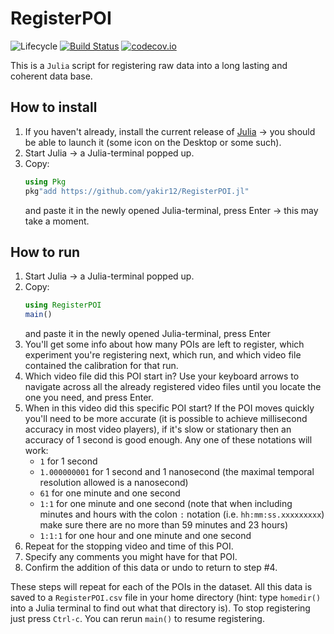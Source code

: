 # RegisterPOI

![Lifecycle](https://img.shields.io/badge/lifecycle-experimental-orange.svg)<!--
![Lifecycle](https://img.shields.io/badge/lifecycle-maturing-blue.svg)
![Lifecycle](https://img.shields.io/badge/lifecycle-stable-green.svg)
![Lifecycle](https://img.shields.io/badge/lifecycle-retired-orange.svg)
![Lifecycle](https://img.shields.io/badge/lifecycle-archived-red.svg)
![Lifecycle](https://img.shields.io/badge/lifecycle-dormant-blue.svg) -->
[![Build Status](https://travis-ci.org/yakir12/RegisterPOI.jl.svg?branch=master)](https://travis-ci.org/yakir12/RegisterPOI.jl)
[![codecov.io](http://codecov.io/github/yakir12/RegisterPOI.jl/coverage.svg?branch=master)](http://codecov.io/github/yakir12/RegisterPOI.jl?branch=master)

This is a `Julia` script for registering raw data into a long lasting and coherent data base.

## How to install
1. If you haven't already, install the current release of [Julia](https://julialang.org/) -> you should be able to launch it (some icon on the Desktop or some such).
2. Start Julia -> a Julia-terminal popped up.
3. Copy:
   ```julia
   using Pkg
   pkg"add https://github.com/yakir12/RegisterPOI.jl"
   ```
   and paste it in the newly opened Julia-terminal, press Enter -> this may take a moment.

## How to run

1. Start Julia -> a Julia-terminal popped up.
2. Copy:
   ```julia
   using RegisterPOI
   main()
   ```
   and paste it in the newly opened Julia-terminal, press Enter
3. You'll get some info about how many POIs are left to register, which experiment you're registering next, which run, and which video file contained the calibration for that run. 
4. Which video file did this POI start in? Use your keyboard arrows to navigate across all the already registered video files until you locate the one you need, and press Enter.
5. When in this video did this specific POI start? If the POI moves quickly you'll need to be more accurate (it is possible to achieve millisecond accuracy in most video players), if it's slow or stationary then an accuracy of 1 second is good enough. Any one of these notations will work: 
    - `1` for 1 second
    - `1.000000001` for 1 second and 1 nanosecond (the maximal temporal resolution allowed is a nanosecond)
    - `61` for one minute and one second
    - `1:1` for one minute and one second (note that when including minutes and hours with the colon `:` notation (i.e. `hh:mm:ss.xxxxxxxxx`) make sure there are no more than 59 minutes and 23 hours)
    - `1:1:1` for one hour and one minute and one second
6. Repeat for the stopping video and time of this POI.
7. Specify any comments you might have for that POI.
8. Confirm the addition of this data or undo to return to step #4.

These steps will repeat for each of the POIs in the dataset. All this data is saved to a `RegisterPOI.csv` file in your home directory (hint: type `homedir()` into a Julia terminal to find out what that directory is). To stop registering just press `Ctrl-c`. You can rerun `main()` to resume registering.
